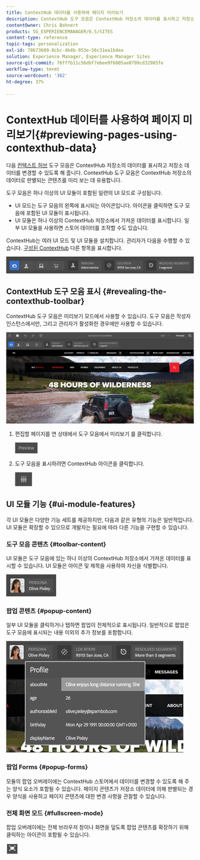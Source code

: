 ```yaml
---
title: ContextHub 데이터를 사용하여 페이지 미리보기
description: ContextHub 도구 모음은 ContextHub 저장소의 데이터를 표시하고 저장소 데이터를 변경할 수 있도록 해 주며 콘텐츠를 미리 보는 데 유용합니다.
contentOwner: Chris Bohnert
products: SG_EXPERIENCEMANAGER/6.5/SITES
content-type: reference
topic-tags: personalization
exl-id: 78673609-8cbc-4b4b-953e-56c31ea1b4ea
solution: Experience Manager, Experience Manager Sites
source-git-commit: 76fffb11c56dbf7ebee9f6805ae0799cd32985fe
workflow-type: tm+mt
source-wordcount: '362'
ht-degree: 37%

---
```


# ContextHub 데이터를 사용하여 페이지 미리보기{#previewing-pages-using-contexthub-data}

다음 [컨텍스트 허브](/help/sites-developing/contexthub.md) 도구 모음은 ContextHub 저장소의 데이터를 표시하고 저장소 데이터를 변경할 수 있도록 해 줍니다. ContextHub 도구 모음은 ContextHub 저장소의 데이터로 판별되는 콘텐츠를 미리 보는 데 유용합니다.

도구 모음은 하나 이상의 UI 모듈이 포함된 일련의 UI 모드로 구성됩니다.

* UI 모드는 도구 모음의 왼쪽에 표시되는 아이콘입니다. 아이콘을 클릭하면 도구 모음에 포함된 UI 모듈이 표시됩니다.
* UI 모듈은 하나 이상의 ContextHub 저장소에서 가져온 데이터를 표시합니다. 일부 UI 모듈을 사용하면 스토어 데이터를 조작할 수도 있습니다.

ContextHub는 여러 UI 모드 및 UI 모듈을 설치합니다. 관리자가 다음을 수행할 수 있습니다. [구성된 ContextHub](/help/sites-developing/ch-configuring.md) 다른 항목을 표시합니다.

![screen_shot_2018-03-23at093446](assets/screen_shot_2018-03-23at093446.png)

## ContextHub 도구 모음 표시 {#revealing-the-contexthub-toolbar}

ContextHub 도구 모음은 미리보기 모드에서 사용할 수 있습니다. 도구 모음은 작성자 인스턴스에서만, 그리고 관리자가 활성화한 경우에만 사용할 수 있습니다.

![screen_shot_2018-03-23at093730](assets/screen_shot_2018-03-23at093730.png)

1. 편집할 페이지를 연 상태에서 도구 모음에서 미리보기 를 클릭합니다.

   ![chlimage_1-219](assets/chlimage_1-219.png)

1. 도구 모음을 표시하려면 ContextHub 아이콘을 클릭합니다.

   ![컨텍스트 허브](do-not-localize/screen_shot_2018-03-23at093621.png)

## UI 모듈 기능 {#ui-module-features}

각 UI 모듈은 다양한 기능 세트를 제공하지만, 다음과 같은 유형의 기능은 일반적입니다. UI 모듈은 확장할 수 있으므로 개발자는 필요에 따라 다른 기능을 구현할 수 있습니다.

### 도구 모음 콘텐츠 {#toolbar-content}

UI 모듈은 도구 모음에 있는 하나 이상의 ContextHub 저장소에서 가져온 데이터를 표시할 수 있습니다. UI 모듈은 아이콘 및 제목을 사용하여 자신을 식별합니다.

![screen_shot_2018-03-23at093936](assets/screen_shot_2018-03-23at093936.png)

### 팝업 콘텐츠 {#popup-content}

일부 UI 모듈을 클릭하거나 탭하면 팝업이 전체적으로 표시됩니다. 일반적으로 팝업은 도구 모음에 표시되는 내용 이외의 추가 정보를 포함합니다.

![screen_shot_2018-03-23at094003](assets/screen_shot_2018-03-23at094003.png)

### 팝업 Forms {#popup-forms}

모듈의 팝업 오버레이에는 ContextHub 스토어에서 데이터를 변경할 수 있도록 해 주는 양식 요소가 포함될 수 있습니다. 페이지 콘텐츠가 저장소 데이터에 의해 판별되는 경우 양식을 사용하고 페이지 콘텐츠에 대한 변경 사항을 관찰할 수 있습니다.

### 전체 화면 모드 {#fullscreen-mode}

팝업 오버레이에는 전체 브라우저 창이나 화면을 덮도록 팝업 콘텐츠를 확장하기 위해 클릭하는 아이콘이 포함될 수 있습니다.

![전체 화면](do-not-localize/chlimage_1-18.png)
